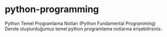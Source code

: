 # python-programming
Python Temel Programlama Notları (Python Fundamental Programming)
Derste oluşturduğumuz temel python programlama notlarına erişebilirsiniz.
